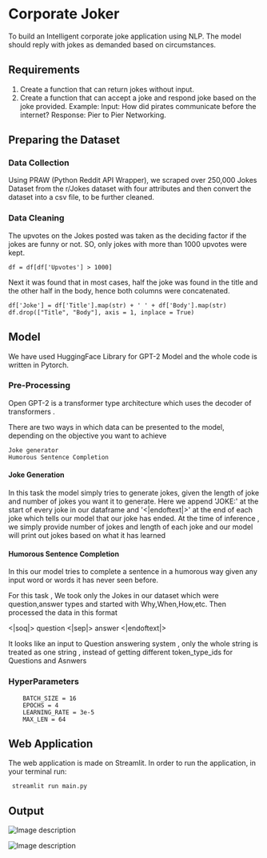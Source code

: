 
# Corporate Joker

To build an Intelligent corporate joke application using NLP. The model should reply with jokes as
demanded based on circumstances.



## Requirements

1. Create a function that can return jokes without input.
2. Create a function that can accept a joke and respond joke based on the joke provided.
Example:
    Input: How did pirates communicate before the internet?
    Response: Pier to Pier Networking.


## Preparing the Dataset 
### Data Collection
Using PRAW (Python Reddit API Wrapper), we scraped over 250,000 Jokes Dataset from the r/Jokes dataset with four attributes and then convert the dataset into a csv file, to be further cleaned. 

### Data Cleaning

The upvotes on the Jokes posted was taken as the deciding factor if the jokes are funny or not. SO, only jokes with more than 1000 upvotes were kept. 
    
    df = df[df['Upvotes'] > 1000]  

Next it was found that in most cases, half the joke was found in the title and the other half in the body, hence both columns were concatenated.

    df['Joke'] = df['Title'].map(str) + ' ' + df['Body'].map(str)
    df.drop(["Title", "Body"], axis = 1, inplace = True)




## Model

We have used HuggingFace Library for GPT-2 Model and the whole code is written in Pytorch.

### Pre-Processing

Open GPT-2 is a transformer type architecture which uses the decoder of transformers .

There are two ways in which data can be presented to the model, depending on the objective you want to achieve

    Joke generator
    Humorous Sentence Completion


#### Joke Generation

In this task the model simply tries to generate jokes, given the length of joke and number of jokes you want it to generate. Here we append 'JOKE:' at the start of every joke in our dataframe and '<|endoftext|>' at the end of each joke which tells our model that our joke has ended. At the time of inference , we simply provide number of jokes and length of each joke and our model will print out jokes based on what it has learned


#### Humorous Sentence Completion

In this our model tries to complete a sentence in a humorous way given any input word or words it has never seen before.

For this task , We took only the Jokes in our dataset which were question,answer types and started with Why,When,How,etc. Then processed the data in this format

<|soq|> question <|sep|> answer <|endoftext|>

It looks like an input to Question answering system , only the whole string is treated as one string , instead of getting different token_type_ids for Questions and Asnwers

### HyperParameters

        BATCH_SIZE = 16
        EPOCHS = 4
        LEARNING_RATE = 3e-5
        MAX_LEN = 64
    

## Web Application
The web application is made on Streamlit.
In order to run the application, in your terminal run:
    
     streamlit run main.py
## Output

![Image description](https://github.com/glitchdawg/Corporate-joker/blob/main/Pictures/Joke%20Generator.png)

![Image description](https://github.com/glitchdawg/Corporate-joker/blob/main/Pictures/Sentence%20Completion.png)

